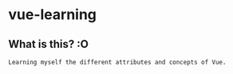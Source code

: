 # vue-learning

## What is this? :O
```
Learning myself the different attributes and concepts of Vue.
```